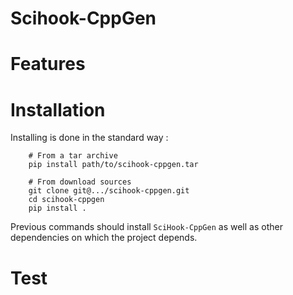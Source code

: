 # Scihook-CppGen



# Features



# Installation

Installing is done in the standard way :

```
    # From a tar archive
    pip install path/to/scihook-cppgen.tar

    # From download sources
    git clone git@.../scihook-cppgen.git
    cd scihook-cppgen
    pip install .
```

Previous commands should install `SciHook-CppGen` as well as other dependencies 
on which the project depends.

# Test



